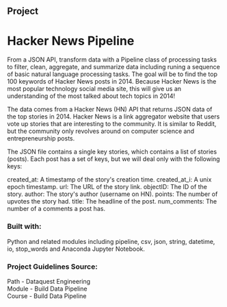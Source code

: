## Project
# Hacker News Pipeline

From a JSON API, transform data with a Pipeline class of processing tasks to filter, clean, aggregate, and summarize data including runing a sequence of basic natural language processing tasks. The goal will be to find the top 100 keywords of Hacker News posts in 2014. Because Hacker News is the most popular technology social media site, this will give us an understanding of the most talked about tech topics in 2014!

The data comes from a Hacker News (HN) API that returns JSON data of the top stories in 2014. Hacker News is a link aggregator website that users vote up stories that are interesting to the community. It is similar to Reddit, but the community only revolves around on computer science and entrepreneurship posts.

The JSON file contains a single key stories, which contains a list of stories (posts). Each post has a set of keys, but we will deal only with the following keys:

created_at: A timestamp of the story's creation time.
created_at_i: A unix epoch timestamp.
url: The URL of the story link.
objectID: The ID of the story.
author: The story's author (username on HN).
points: The number of upvotes the story had.
title: The headline of the post.
num_comments: The number of a comments a post has.


### Built with:

Python and related modules including pipeline, csv, json, string, datetime, io, stop_words and Anaconda Jupyter Notebook.


### Project Guidelines Source:

 Path - Dataquest Engineering\
 Module - Build Data Pipeline\
 Course - Build Data Pipeline


